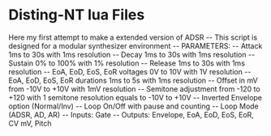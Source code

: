 # Disting-NT lua Files

Here my first attempt to make a extended version of ADSR 
-- This script is designed for a modular synthesizer environment
-- PARAMETERS:
-- Attack 1ms to 30s with 1ms resolution
-- Decay 1ms to 30s with 1ms resolution 
-- Sustain 0% to 100% with 1% resolution
-- Release 1ms to 30s with 1ms resolution
-- EoA, EoD, EoS, EoR voltages 0V to 10V with 1V resolution
-- EoA, EoD, EoS, EoR durations 1ms to 5s with 1ms resolution
-- Offset in mV from -10V to +10V with 1mV resolution
-- Semitone adjustment from -120 to +120 with 1 semitone resolution equals to -10V to +10V
-- Inverted Envelope option (Normal/Inv)
-- Loop On/Off with pause and counting
-- Loop Mode (ADSR, AD, AR)
-- Inputs: Gate
-- Outputs: Envelope, EoA, EoD, EoS, EoR, CV mV, Pitch